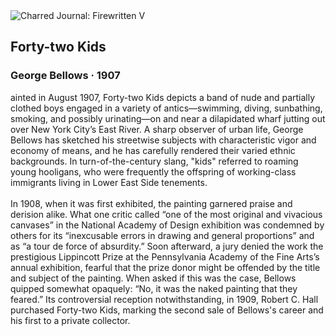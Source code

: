 <div class="artwork-of-the-day">
  <div class="container">
    <div class="img-wrapper">
      <img
        src="https://uploads5.wikiart.org/images/george-bellows/forty-two-kids-1907.jpg!Large.jpg"
        alt="Charred Journal: Firewritten V" />
    </div>
    <div class="artwork-detail">
      <div class="artwork-origin"> 
        <h2 class="artwork-name">Forty-two Kids</h2>
        <h3 class="artist">
          George Bellows
                    ·  1907
        </h3>
      </div>
      <p class="description">
        <span class="artwork-description-text ng-binding" ng-bind-html="viewModel.ArtworkOfTheDay.Description | unsafe">ainted in August 1907, Forty-two Kids depicts a band of nude and partially clothed boys engaged in a variety of antics—swimming, diving, sunbathing, smoking, and possibly urinating—on and near a dilapidated wharf jutting out over New York City’s East River. A sharp observer of urban life, George Bellows has sketched his streetwise subjects with characteristic vigor and economy of means, and he has carefully rendered their varied ethnic backgrounds. In turn-of-the-century slang, "kids" referred to roaming young hooligans, who were frequently the offspring of working-class immigrants living in Lower East Side tenements.<br><br>In 1908, when it was first exhibited, the painting garnered praise and derision alike. What one critic called “one of the most original and vivacious canvases” in the National Academy of Design exhibition was condemned by others for its “inexcusable errors in drawing and general proportions” and as “a tour de force of absurdity.” Soon afterward, a jury denied the work the prestigious Lippincott Prize at the Pennsylvania Academy of the Fine Arts’s annual exhibition, fearful that the prize donor might be offended by the title and subject of the painting. When asked if this was the case, Bellows quipped somewhat opaquely: “No, it was the naked painting that they feared.” Its controversial reception notwithstanding, in 1909, Robert C. Hall purchased Forty-two Kids, marking the second sale of Bellows's career and his first to a private collector.</span>
                        <div class="text-shadow-container" ng-show="showShadow" style=""></div>
      </p>
    </div>
  </div>

</div>
